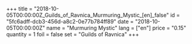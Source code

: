+++
title = "2018-10-05T00:00:00Z_Guilds_of_Ravnica_Murmuring_Mystic_[en]_false"
id = "5fc6adff-dcb3-456d-a8c2-0e77b784ff89"
date = "2018-10-05T00:00:00Z"
name = "Murmuring Mystic"
lang = ["en"]
price = "0.15"
quantity = 1
foil = false
set = "Guilds of Ravnica"
+++
